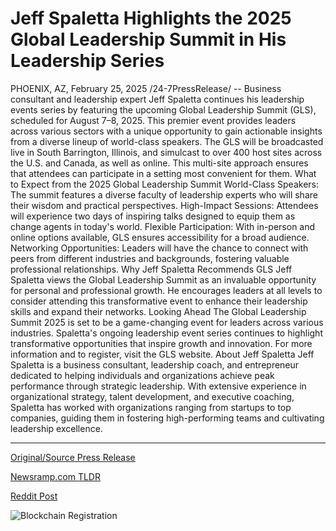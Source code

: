 # Jeff Spaletta Highlights the 2025 Global Leadership Summit in His Leadership Series

PHOENIX, AZ, February 25, 2025 /24-7PressRelease/ -- Business consultant and leadership expert Jeff Spaletta continues his leadership events series by featuring the upcoming Global Leadership Summit (GLS), scheduled for August 7–8, 2025. This premier event provides leaders across various sectors with a unique opportunity to gain actionable insights from a diverse lineup of world-class speakers.  The GLS will be broadcasted live in South Barrington, Illinois, and simulcast to over 400 host sites across the U.S. and Canada, as well as online. This multi-site approach ensures that attendees can participate in a setting most convenient for them.  What to Expect from the 2025 Global Leadership Summit  World-Class Speakers: The summit features a diverse faculty of leadership experts who will share their wisdom and practical perspectives.  High-Impact Sessions: Attendees will experience two days of inspiring talks designed to equip them as change agents in today's world.  Flexible Participation: With in-person and online options available, GLS ensures accessibility for a broad audience.  Networking Opportunities: Leaders will have the chance to connect with peers from different industries and backgrounds, fostering valuable professional relationships.  Why Jeff Spaletta Recommends GLS  Jeff Spaletta views the Global Leadership Summit as an invaluable opportunity for personal and professional growth. He encourages leaders at all levels to consider attending this transformative event to enhance their leadership skills and expand their networks.  Looking Ahead  The Global Leadership Summit 2025 is set to be a game-changing event for leaders across various industries. Spaletta's ongoing leadership event series continues to highlight transformative opportunities that inspire growth and innovation.  For more information and to register, visit the GLS website.  About Jeff Spaletta  Jeff Spaletta is a business consultant, leadership coach, and entrepreneur dedicated to helping individuals and organizations achieve peak performance through strategic leadership. With extensive experience in organizational strategy, talent development, and executive coaching, Spaletta has worked with organizations ranging from startups to top companies, guiding them in fostering high-performing teams and cultivating leadership excellence. 

---

[Original/Source Press Release](https://www.24-7pressrelease.com/press-release/519996/jeff-spaletta-highlights-the-2025-global-leadership-summit-in-his-leadership-series)
                    

[Newsramp.com TLDR](https://newsramp.com/curated-news/jeff-spaletta-to-host-global-leadership-summit-2025-with-world-class-speakers-and-high-impact-sessions/9b0839583dce24f817a9e0bc7395ebc6) 

 



[Reddit Post](https://www.reddit.com/r/Leadership_Management/comments/1ixyy4u/jeff_spaletta_to_host_global_leadership_summit/) 



![Blockchain Registration](https://cdn.newsramp.app/24-7PressRelease/qrcode/252/25/irispYnW.webp)